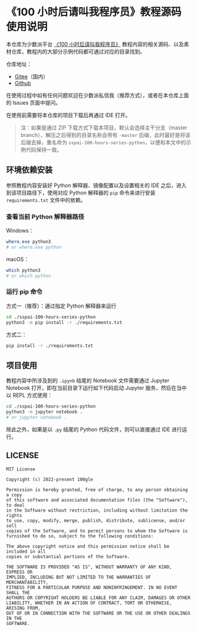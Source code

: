 # 《100 小时后请叫我程序员》教程源码使用说明

本仓库为少数派平台 [《100 小时后请叫我程序员》](https://sspai.com/series/271) 教程内容的相关源码、以及素材仓库，教程内的大部分示例代码都可通过对应的目录找到。

仓库地址：

- [Gitee](https://gitee.com/tinybot/sspai-100-hours-series-python)（国内）
- [Github](https://github.com/100gle/sspai-100-hours-series-python)

在使用过程中如有任何问题欢迎在少数派私信我（推荐方式），或者在本仓库上面的 Issues 页面中提问。

在使用前需要将本仓库的项目下载后再通过 IDE 打开。

> 注：如果是通过 ZIP 下载方式下载本项目，默认会选择主干分支（master branch），解压之后得到的目录名称会带有 `-master` 后缀，此时最好是将该后缀去掉，重名命为 `sspai-100-hours-series-python`，以便和本文中的示例代码保持一致。

## 环境依赖安装

参照教程内容安装好 Python 解释器、镜像配置以及设置相关的 IDE 之后，进入到该项目路径下，使用对应 Python 解释器的 `pip` 命令来进行安装 `requirements.txt` 文件中的依赖。

### 查看当前 Python 解释器路径

Windows：

```powershell
where.exe python3
# or where.exe python
```

macOS：

```bash
which python3
# or which python
```

### 运行 pip 命令

方式一（推荐）：通过指定 Python 解释器来运行

```bash
cd ./sspai-100-hours-series-python
python3 -m pip install -r ./requirements.txt
```

方式二：

```bash
pip install -r ./requirements.txt
```

## 项目使用

教程内容中所涉及到的 `.ipynb` 结尾的 Notebook 文件需要通过 Jupyter Notebook 打开，即在当前目录下运行如下代码启动 Jupyter 服务，然后在当中以 REPL 方式使用：

```bash
cd ./sspai-100-hours-series-python
python3 -m jupyter notebook .
# or jupyter notebook .
```

除此之外，如果是以 `.py` 结尾的 Python 代码文件，则可以直接通过 IDE 进行运行。

## LICENSE

```plain
MIT License

Copyright (c) 2022-present 100gle

Permission is hereby granted, free of charge, to any person obtaining a copy
of this software and associated documentation files (the "Software"), to deal
in the Software without restriction, including without limitation the rights
to use, copy, modify, merge, publish, distribute, sublicense, and/or sell
copies of the Software, and to permit persons to whom the Software is
furnished to do so, subject to the following conditions:

The above copyright notice and this permission notice shall be included in all
copies or substantial portions of the Software.

THE SOFTWARE IS PROVIDED "AS IS", WITHOUT WARRANTY OF ANY KIND, EXPRESS OR
IMPLIED, INCLUDING BUT NOT LIMITED TO THE WARRANTIES OF MERCHANTABILITY,
FITNESS FOR A PARTICULAR PURPOSE AND NONINFRINGEMENT. IN NO EVENT SHALL THE
AUTHORS OR COPYRIGHT HOLDERS BE LIABLE FOR ANY CLAIM, DAMAGES OR OTHER
LIABILITY, WHETHER IN AN ACTION OF CONTRACT, TORT OR OTHERWISE, ARISING FROM,
OUT OF OR IN CONNECTION WITH THE SOFTWARE OR THE USE OR OTHER DEALINGS IN THE
SOFTWARE.
```
